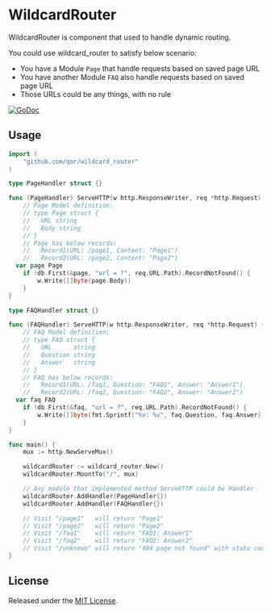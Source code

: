 # WildcardRouter

WildcardRouter is component that used to handle dynamic routing.

You could use wildcard_router to satisfy below scenario:

* You have a Module `Page` that handle requests based on saved page URL
* You have another Module `FAQ` also handle requests based on saved page URL
* Those URLs could be any things, with no rule

[![GoDoc](https://godoc.org/github.com/qor/wildcard_router?status.svg)](https://godoc.org/github.com/qor/wildcard_router)

## Usage

```go
import (
	"github.com/qor/wildcard_router"
)

type PageHandler struct {}

func (PageHandler) ServeHTTP(w http.ResponseWriter, req *http.Request) {
    // Page Model definition:
    // type Page struct {
    // 	 URL string
    //   Body string
    // }
    // Page has below records:
    //   Record1(URL: /page1, Content: "Page1")
    //   Record2(URL: /page2, Content: "Page2")
  var page Page
	if !db.First(&page, "url = ?", req.URL.Path).RecordNotFound() {
		w.Write([]byte(page.Body))
	}
}

type FAQHandler struct {}

func (FAQHandler) ServeHTTP(w http.ResponseWriter, req *http.Request) {
    // FAQ Model definition:
    // type FAQ struct {
    // 	 URL      string
    //   Question string
    //   Answer   string
    // }
    // FAQ has below records:
    //   Record1(URL: /faq1, Question: "FAQ1", Answer: "Answer1")
    //   Record2(URL: /faq2, Question: "FAQ2", Answer: "Answer2")
  var faq FAQ
	if !db.First(&faq, "url = ?", req.URL.Path).RecordNotFound() {
		w.Write([]byte(fmt.Sprintf("%v: %v", faq.Question, faq.Answer)))
	}
}

func main() {
	mux := http.NewServeMux()

	wildcardRouter := wildcard_router.New()
	wildcardRouter.MountTo("/", mux)

	// Any module that implemented method ServeHTTP could be Handler
	wildcardRouter.AddHandler(PageHandler{})
	wildcardRouter.AddHandler(FAQHandler{})

	// Visit "/page1"   will return "Page1"
	// Visit "/page2"   will return "Page2"
	// Visit "/faq1"    will return "FAQ1: Answer1"
	// Visit "/faq2"    will return "FAQ2: Answer2"
	// Visit "/unknown" will return "404 page not found" with statu code 404
}
```

## License

Released under the [MIT License](http://opensource.org/licenses/MIT).
